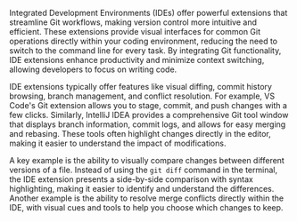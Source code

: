 Integrated Development Environments (IDEs) offer powerful extensions that streamline Git workflows, making version control more intuitive and efficient. These extensions provide visual interfaces for common Git operations directly within your coding environment, reducing the need to switch to the command line for every task. By integrating Git functionality, IDE extensions enhance productivity and minimize context switching, allowing developers to focus on writing code.

IDE extensions typically offer features like visual diffing, commit history browsing, branch management, and conflict resolution. For example, VS Code's Git extension allows you to stage, commit, and push changes with a few clicks. Similarly, IntelliJ IDEA provides a comprehensive Git tool window that displays branch information, commit logs, and allows for easy merging and rebasing. These tools often highlight changes directly in the editor, making it easier to understand the impact of modifications.

A key example is the ability to visually compare changes between different versions of a file. Instead of using the `git diff` command in the terminal, the IDE extension presents a side-by-side comparison with syntax highlighting, making it easier to identify and understand the differences. Another example is the ability to resolve merge conflicts directly within the IDE, with visual cues and tools to help you choose which changes to keep.